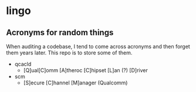 # lingo
## Acronyms for random things

When auditing a codebase, I tend to come across acronyms and then forget them years later.  This repo is to store some of them.

- qcacld
  - [Q]ual[C]omm [A]theroc [C]hipset [L]an (?) [D]river
- scm
  - [S]ecure [C]hannel [M]anager (Qualcomm)

